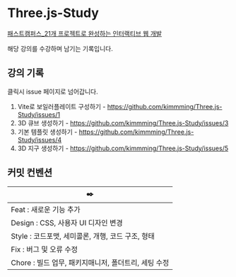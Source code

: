 # Three.js-Study
[패스트캠퍼스_21개 프로젝트로 완성하는 인터랙티브 웹 개발](https://fastcampus.co.kr/dev_online_interactive)

해당 강의를 수강하며 남기는 기록입니다.

## 강의 기록 

클릭시 issue 페이지로 넘어갑니다.

1. Vite로 보일러플레이트 구성하기 - https://github.com/kimmming/Three.js-Study/issues/1
2. 3D 큐브 생성하기 - https://github.com/kimmming/Three.js-Study/issues/3
3. 기본 템플릿 생성하기 - https://github.com/kimmming/Three.js-Study/issues/4
4. 3D 지구 생성하기 - https://github.com/kimmming/Three.js-Study/issues/5

## 커밋 컨벤션


|✒️|
|-|
| Feat : 새로운 기능 추가 |
| Design : CSS, 사용자 UI 디자인 변경 |
| Style : 코드포맷, 세미콜론, 개행, 코드 구조, 형태|
| Fix : 버그 및 오류 수정|
| Chore : 빌드 업무, 패키지매니저, 폴더트리, 세팅 수정|

